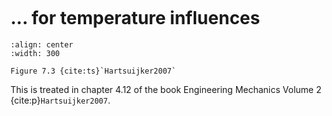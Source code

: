 ```{index} Temperature influences
```
# ... for temperature influences

```{figure} ./temp_data/image.png
:align: center
:width: 300

Figure 7.3 {cite:ts}`Hartsuijker2007`
```

This is treated in chapter 4.12 of the book Engineering Mechanics Volume 2 {cite:p}`Hartsuijker2007`.